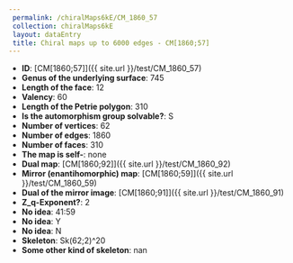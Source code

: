 ```yaml
--- 
 permalink: /chiralMaps6kE/CM_1860_57 
 collection: chiralMaps6kE
 layout: dataEntry
 title: Chiral maps up to 6000 edges - CM[1860;57]
---
```


- **ID**: [CM[1860;57]]({{ site.url }}/test/CM_1860_57)
- **Genus of the underlying surface**: 745
- **Length of the face**: 12
- **Valency**: 60
- **Length of the Petrie polygon**: 310
- **Is the automorphism group solvable?**: S
- **Number of vertices**: 62
- **Number of edges**: 1860
- **Number of faces**: 310
- **The map is self-**: none
- **Dual map**: [CM[1860;92]]({{ site.url }}/test/CM_1860_92)
- **Mirror (enantihomorphic) map**: [CM[1860;59]]({{ site.url }}/test/CM_1860_59)
- **Dual of the mirror image**: [CM[1860;91]]({{ site.url }}/test/CM_1860_91)
- **Z_q-Exponent?**: 2
- **No idea**:  41:59
- **No idea**: Y
- **No idea**: N
- **Skeleton**: Sk(62;2)^20
- **Some other kind of skeleton**: nan
